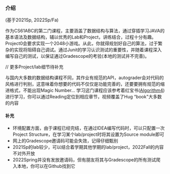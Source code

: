 ### 介绍
(基于2021Sp, 2022Sp/Fa)

作为CS61ABC的第二门课程，主要涵盖了数据结构与算法，通过穿插学习JAVA的基本语法及数据结构，辅以优秀的Lab和Project，讲练结合，过程十分有趣。Project0会要求实现一个2048小游戏。从此，你就得规划好自己的算法，过于繁杂的实现将阻碍自己调试。通过Junit的学习认识测试的重要性，并随着课程深入编写自己的测试，以保证通过Gradescope的考验(本地的测试并不完善)。

// 更多Project/lab细节待补充

与国内大多数的数据结构课程不同，其作业有规范的API，autograder会对代码的风格进行判别，这意味着你想要的代码不仅仅是功能完善的，还要要拥有规范的缩进格式，不能出现Magic Number...
学习这门课程应该参考着红宝书([Algorithm4](https://algs4.cs.princeton.edu/home/))进行学习，你可以通过Reading定位到相应章节，视频覆盖了Hug “book"大多数的内容

#### 补充
- 环境配置方面，由于课程已经完结，在通过IDEA编写代码时，可以只配置一次Project Structure，在学习某个lab/project时将其设置为Source module即可
- 网上的Gradescope邀请码可能会失效，记得仔细甄别
- 2021Sp的lab较少，可以结合着学期其他学期的lab/project，2022Fall的内容不对外开放
- 2022Spring并没有发放邀请码，但有朋友将其与Gradescope的所有测试爬入本地，你可以在Github找到它